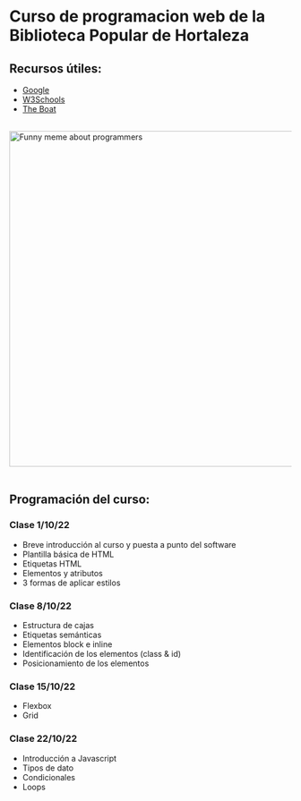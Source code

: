 # Curso de programacion web de la Biblioteca Popular de Hortaleza

## Recursos útiles:

-   [Google](https://google.com)
-   [W3Schools](https://www.w3schools.com/html/default.asp)
-   [The Boat](https://www.sbs.com.au/theboat/)

<br>
<img src="https://i.redd.it/ym8b0522lbh81.jpg" alt="Funny meme about programmers" style="width:600px;display:block; margin:0 auto;"/>
<br>

## Programación del curso:

### Clase 1/10/22

-   Breve introducción al curso y puesta a punto del software
-   Plantilla básica de HTML
-   Etiquetas HTML
-   Elementos y atributos
-   3 formas de aplicar estilos

### Clase 8/10/22

-   Estructura de cajas
-   Etiquetas semánticas
-   Elementos block e inline
-   Identificación de los elementos (class & id)
-   Posicionamiento de los elementos

### Clase 15/10/22

-   Flexbox
-   Grid

### Clase 22/10/22

-   Introducción a Javascript
-   Tipos de dato
-   Condicionales
-   Loops
